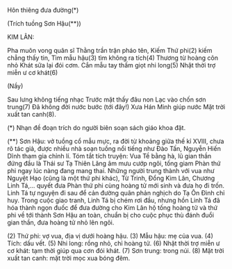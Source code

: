Hôn thiêng đưa đường(*)

(Trích tuồng Sơn Hậu(**))

KIM LÂN:

Pha muôn vong quân sĩ
Thằng trần trận pháo tên,
Kiếm Thứ phi(2) kiếm chẳng thấy tin,
Tìm mẫu hậu(3) tìm không ra tích(4)
Thương từ hoàng côn nhỏ
Khát sữa lại đói cơm.
Cắn mẫu tay thấm giọt nhi long(5)
Nhặt thời trợ miễn ư cơ khát(6)

(Nầy)

Sau lưng không tiếng nhạc
Trước mặt thấy đâu non
Lạc vào chốn sơn trung(7)
Đã không đời nước bước (tới đây!)
Xưa Hán Minh giúp nước
Mặt trời xuất tan canh(8).

(*) Nhạn đề đoạn trích do người biên soạn sách giáo khoa đặt.

(**) Sơn Hậu: vở tuồng cổ mẫu mực, ra đời từ khoảng giữa thế kỉ XVIII, chưa rõ tác giả, được nhiều nhà soạn tuồng nổi tiếng như Đào Tấn, Nguyễn Hiến Dĩnh tham gia chỉnh lí. Tóm tắt tích truyện: Vua Tề bằng hà, lũ gian thần đứng đầu là Thái sư Tạ Thiên Lăng âm mưu cướp ngôi, tống giam Phàn thứ phi ngay lúc nàng đang mang thai. Những người trung thành với vua như Nguyệt Hạo (cũng là một thứ phi khác), Từ Trinh, Đổng Kim Lân, Chương Linh Tá,... quyết đưa Phàn thứ phi cùng hoàng tử mới sinh và đưa họ đi trốn. Linh Tá tự nguyện đi sau để cản đường quân phản nghịch do Tạ Ôn Đình chỉ huy. Trong cuộc giao tranh, Linh Tá bị chém rơi đầu, nhưng hồn Linh Tá đã hóa thành ngọn đuốc để đưa đường cho Kim Lân hộ tống hoàng tử và thứ phi về tới thành Sơn Hậu an toàn, chuẩn bị cho cuộc phục thù đánh đuổi gian thần, đưa hoàng tử nhỏ lên ngôi.

(2) Thứ phi: vợ vua, địa vị dưới hoàng hậu.
(3) Mẫu hậu: mẹ của vua.
(4) Tích: dấu vết.
(5) Nhi long: rồng nhỏ, chỉ hoàng tử.
(6) Nhặt thời trợ miễn ư cơ khát: tạm thời giúp qua cơn đói khát.
(7) Sơn trung: trong núi.
(8) Mặt trời xuất tan canh: mặt trời mọc xua bóng đêm.